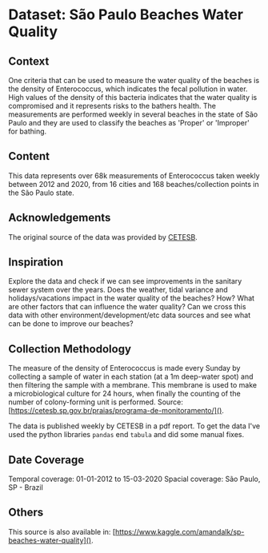 # Dataset: São Paulo Beaches Water Quality

## Context

One criteria that can be used to measure the water quality of the beaches is the density of Enterococcus, which indicates the fecal pollution in water. High values of the density of this bacteria indicates that the water quality is compromised and it represents risks to the bathers health. The measurements are performed weekly in several beaches in the state of São Paulo and they are used to classify the beaches as 'Proper' or 'Improper' for bathing.

## Content

This data represents over 68k measurements of Enterococcus taken weekly between 2012 and 2020, from 16 cities and 168 beaches/collection points in the São Paulo state.

## Acknowledgements

The original source of the data was provided by [CETESB](https://cetesb.sp.gov.br/).

## Inspiration

Explore the data and check if we can see improvements in the sanitary sewer system over the years.
Does the weather, tidal variance and holidays/vacations impact in the water quality of the beaches? How?
What are other factors that can influence the water quality?
Can we cross this data with other environment/development/etc data sources and see what can be done to improve our beaches?

## Collection Methodology

The measure of the density of Enterococcus is made every Sunday by collecting a sample of water in each station (at a 1m deep-water spot) and then filtering the sample with a membrane. This membrane is used to make a microbiological culture for 24 hours, when finally the counting of the number of colony-forming unit is performed. 
Source: [https://cetesb.sp.gov.br/praias/programa-de-monitoramento/]().

The data is published weekly by CETESB in a pdf report. To get the data I've used the python libraries `pandas` end `tabula` and did some manual fixes.

## Date Coverage

Temporal coverage: 01-01-2012 to 15-03-2020
Spacial coverage: São Paulo, SP - Brazil

## Others

This source is also available in: [https://www.kaggle.com/amandalk/sp-beaches-water-quality]().